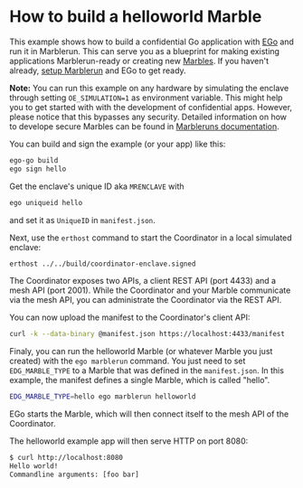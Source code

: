 # How to build a helloworld Marble
This example shows how to build a confidential Go application with [EGo](https://ego.dev) and run it in Marblerun. This can serve you as a blueprint for making existing applications Marblerun-ready or creating new [Marbles](https://www.marblerun.sh/docs/getting-started/marbles/). If you haven't already, [setup Marblerun](../../BUILD.md#build) and EGo to get ready.

**Note:** You can run this example on any hardware by simulating the enclave through setting `OE_SIMULATION=1` as environment variable. This might help you to get started with with the development of confidential apps. However, please notice that this bypasses any security. Detailed information on how to develope secure Marbles can be found in [Marbleruns documentation](https://www.marblerun.sh/docs/workflows/add-service/).

You can build and sign the example (or your app) like this:
```sh
ego-go build
ego sign hello
```

Get the enclave's unique ID aka `MRENCLAVE` with
```sh
ego uniqueid hello
```
and set it as `UniqueID` in `manifest.json`.

Next, use the `erthost` command to start the Coordinator in a local simulated enclave:
```sh
erthost ../../build/coordinator-enclave.signed
```

The Coordinator exposes two APIs, a client REST API (port 4433) and a mesh API (port 2001). While the Coordinator and your Marble communicate via the mesh API, you can administrate the Coordinator via the REST API.

You can now upload the manifest to the Coordinator's client API:
```sh
curl -k --data-binary @manifest.json https://localhost:4433/manifest
```

Finaly, you can run the helloworld Marble (or whatever Marble you just created) with the `ego marblerun` command. You just need to set `EDG_MARBLE_TYPE` to a Marble that was defined in the `manifest.json`. In this example, the manifest defines a single Marble, which is called "hello".
```sh
EDG_MARBLE_TYPE=hello ego marblerun helloworld
```
EGo starts the Marble, which will then connect itself to the mesh API of the Coordinator.

The helloworld example app will then serve HTTP on port 8080:
```sh
$ curl http://localhost:8080
Hello world!
Commandline arguments: [foo bar]
```
